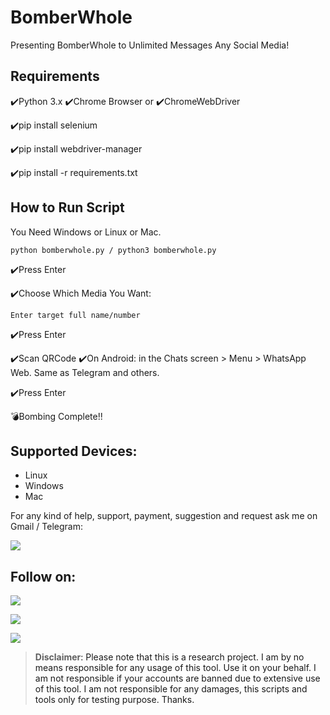 # BomberWhole

Presenting BomberWhole to Unlimited Messages Any Social Media!

## Requirements

✔️Python 3.x
✔️Chrome Browser
       or
✔️ChromeWebDriver

✔️pip install selenium

✔️pip install webdriver-manager

✔️pip install -r requirements.txt

## How to Run Script

You Need Windows or Linux or Mac.

`python bomberwhole.py / python3 bomberwhole.py`

✔️Press Enter

✔️Choose Which Media You Want:

`Enter target full name/number`

✔️Press Enter

✔️Scan QRCode ✔️On Android: in the Chats screen > Menu > WhatsApp Web. Same as Telegram and others.

✔️Press Enter

💣Bombing Complete!!

## Supported Devices:
- Linux
- Windows
- Mac

For any kind of help, support, payment, suggestion and request ask me on Gmail / Telegram:

<a href="https://t.me/CyberClans"><img src="https://img.shields.io/badge/Telegram-Group%20Telegram%20Join-blue.svg?logo=telegram"></a>

## Follow on:
<p align="left">
<a href="https://github.com/palahsu"><img src="https://img.shields.io/badge/GitHub-Follow%20on%20GitHub-inactive.svg?logo=github"></a>
</p><p align="left">
<a href="https://www.facebook.com/aduri.knox01/"><img src="https://img.shields.io/badge/Facebook-Follow%20on%20Facebook-blue.svg?logo=facebook"></a>
</p><p align="left">
<a href="https://t.me/AD0000000"><img src="https://img.shields.io/badge/Telegram-Contact%20Telegram%20Profile-blue.svg?logo=telegram"></a>
</p><p align="left"> 
      

> **Disclaimer**<a name="disclaimer" />: Please note that this is a research project. I am by no means responsible for any usage of this tool. Use it on your behalf. I am not responsible if your accounts are banned due to extensive use of this tool. I am not responsible for any damages, this scripts and tools only for testing purpose. Thanks.

